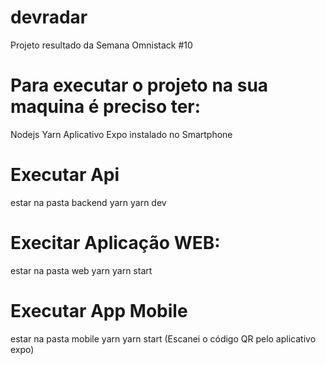 # devradar
Projeto resultado da Semana Omnistack #10

# Para executar o projeto na sua maquina é preciso ter:
  Nodejs
  Yarn
  Aplicativo Expo instalado no Smartphone 
 
# Executar Api
  
  estar na pasta backend
  yarn
  yarn dev
  
# Execitar Aplicação WEB:

  estar na pasta web
  yarn
  yarn start
 
# Executar App Mobile

  estar na pasta mobile
  yarn
  yarn start
  (Escanei o código QR pelo aplicativo expo)

